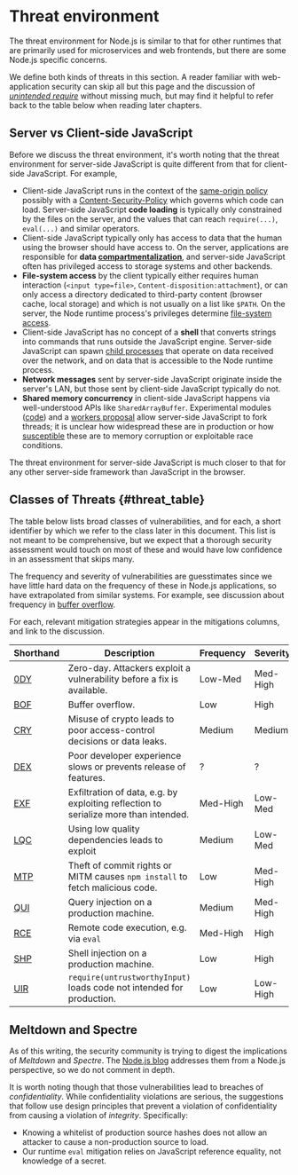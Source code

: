 # Threat environment

The threat environment for Node.js is similar to that for other runtimes that
are primarily used for microservices and web frontends, but there are some
Node.js specific concerns.

We define both kinds of threats in this section.  A reader familiar with
web-application security can skip all but this page and the discussion
of [*unintended require*][UIR] without missing much, but may find it
helpful to refer back to the table below when reading later chapters.

## Server vs Client-side JavaScript

Before we discuss the threat environment, it's worth noting that the threat
environment for server-side JavaScript is quite different from that for
client-side JavaScript.  For example,

* Client-side JavaScript runs in the context of the
  [same-origin policy][] possibly with a
  [Content-Security-Policy][CSP] which governs which code can load.
  Server-side JavaScript **code loading** is typically only
  constrained by the files on the server, and the values that can
  reach `require(...)`, `eval(...)` and similar operators.
* Client-side JavaScript typically only has access to data that the
  human using the browser should have access to.  On the server,
  applications are responsible for **data [compartmentalization][]**,
  and server-side JavaScript often has privileged access to storage
  systems and other backends.
* **File-system access** by the client typically either requires human
  interaction
  (`<input type=file>`, `Content-disposition:attachment`), or can only access
  a directory dedicated to third-party content (browser cache, local storage)
  and which is not usually on a list like `$PATH`.
  On the server, the Node runtime process's privileges determine
  [file-system access][nodejs/fs].
* Client-side JavaScript has no concept of a **shell** that converts
  strings into commands that runs outside the JavaScript engine.
  Server-side JavaScript can spawn
  [child processes][nodejs/child_process] that operate on data
  received over the network, and on data that is accessible to the
  Node runtime process.
* **Network messages** sent by server-side JavaScript originate inside
  the server's LAN, but those sent by client-side JavaScript typically do not.
* **Shared memory concurrency** in client-side JavaScript happens via
  well-understood APIs like `SharedArrayBuffer`.  Experimental modules
  ([code][threads-a-gogo]) and a [workers proposal][]
  allow server-side JavaScript to fork threads; it is
  unclear how widespread these are in production or how
  [susceptible][thread corner cases] these are to memory corruption
  or exploitable race conditions.

The threat environment for server-side JavaScript is much closer to
that for any other server-side framework than JavaScript in the
browser.

## Classes of Threats {#threat_table}

The table below lists broad classes of vulnerabilities, and for each,
a short identifier by which we refer to the class later in this
document.  This list is not meant to be comprehensive, but we expect
that a thorough security assessment would touch on most of these and
would have low confidence in an assessment that skips many.

The frequency and severity of vulnerabilities are guesstimates since
we have little hard data on the frequency of these in Node.js
applications, so have extrapolated from similar systems.  For example,
see discussion about frequency in [buffer overflow][BOF].

For each, relevant mitigation strategies appear in the mitigations
columns, and link to the discussion.

| Shorthand | Description                                                                           | Frequency | Severity | Mitigations                 |
| --------- | ------------------------------------------------------------------------------------- | --------- | -------- | --------------------------- |
| [0DY][]   | Zero-day.  Attackers exploit a vulnerability before a fix is available.               | Low-Med   | Med-High | [cdeps][m-cd] [fail][m-fa]  |
| [BOF][]   | Buffer overflow.                                                                      | Low       | High     | [ovrsi][m-os]               |
| [CRY][]   | Misuse of crypto leads to poor access-control decisions or data leaks.                | Medium    | Medium   | [ovrsi][m-os]               |
| [DEX][]   | Poor developer experience slows or prevents release of features.                      | ?         | ?        | [dynam][m-dy] [ovrsi][m-os] |
| [EXF][]   | Exfiltration of data, e.g. by exploiting reflection to serialize more than intended.  | Med-High  | Low-Med  | [ovrsi][m-os]               |
| [LQC][]   | Using low quality dependencies leads to exploit                                       | Medium    | Low-Med  | [kdeps][m-kd] [ovrsi][m-os] |
| [MTP][]   | Theft of commit rights or MITM causes `npm install` to fetch malicious code.          | Low       | Med-High | [kdeps][m-kd] [cdeps][m-cd] |
| [QUI][]   | Query injection on a production machine.                                              | Medium    | Med-High | [ovrsi][m-os] [qlang][m-ql] |
| [RCE][]   | Remote code execution, e.g. via `eval`                                                | Med-High  | High     | [dynam][m-dy] [ovrsi][m-os] |
| [SHP][]   | Shell injection on a production machine.                                              | Low       | High     | [ovrsi][m-os] [cproc][m-cp] |
| [UIR][]   | `require(untrustworthyInput)` loads code not intended for production.                 | Low       | Low-High | [dynam][m-dy]               |


## Meltdown and Spectre

As of this writing, the security community is trying to digest
the implications of *Meltdown* and *Spectre*.  The
[Node.js blog][Meltdown Spectre Impact] addresses them from a
Node.js perspective, so we do not comment in depth.

It is worth noting though that those vulnerabilities lead to
breaches of *confidentiality*.  While confidentiality violations
are serious, the suggestions that follow use design principles
that prevent a violation of confidentiality from causing a
violation of *integrity*.  Specifically:

*  Knowing a whitelist of production source hashes does not
   allow an attacker to cause a non-production source to load.
*  Our runtime `eval` mitigation relies on JavaScript reference
   equality, not knowledge of a secret.


[same-origin policy]: https://developer.mozilla.org/en-US/docs/Web/Security/Same-origin_policy
[CSP]: https://developers.google.com/web/fundamentals/security/csp/
[compartmentalization]: https://cwe.mitre.org/data/definitions/653.html
[nodejs/fs]: https://nodejs.org/api/fs.html
[nodejs/child_process]: https://nodejs.org/api/child_process.html
[threads-a-gogo]: https://github.com/xk/node-threads-a-gogo/blob/74005641d53b0d85e8d75e2506eddbded15f5112/src/threads_a_gogo.cc#L1387
[workers proposal]: https://github.com/nodejs/worker/issues/2
[thread corner cases]: https://github.com/nodejs/worker/issues/4#issuecomment-306090967
[Query Injection]: https://cwe.mitre.org/data/definitions/89.html
[0DY]: threat-0DY.md
[BOF]: threat-BOF.md
[CRY]: threat-CRY.md
[DEX]: threat-DEX.md
[EXF]: threat-EXF.md
[LQC]: threat-LQC.md
[MTP]: threat-MTP.md
[QUI]: threat-QUI.md
[RCE]: threat-RCE.md
[SHP]: threat-SHP.md
[UIR]: threat-UIR.md
[m-dy]: ../chapter-2/dynamism.md
[m-kd]: ../chapter-3/knowing_dependencies.md
[m-cd]: ../chapter-4/close_dependencies.md
[m-os]: ../chapter-5/oversight.md
[m-fa]: ../chapter-6/failing.md
[m-cp]: ../chapter-7/child-processes.md
[m-ql]: ../chapter-7/query-langs.md
[Meltdown Spectre Impact]: https://nodejs.org/en/blog/vulnerability/jan-2018-spectre-meltdown/

